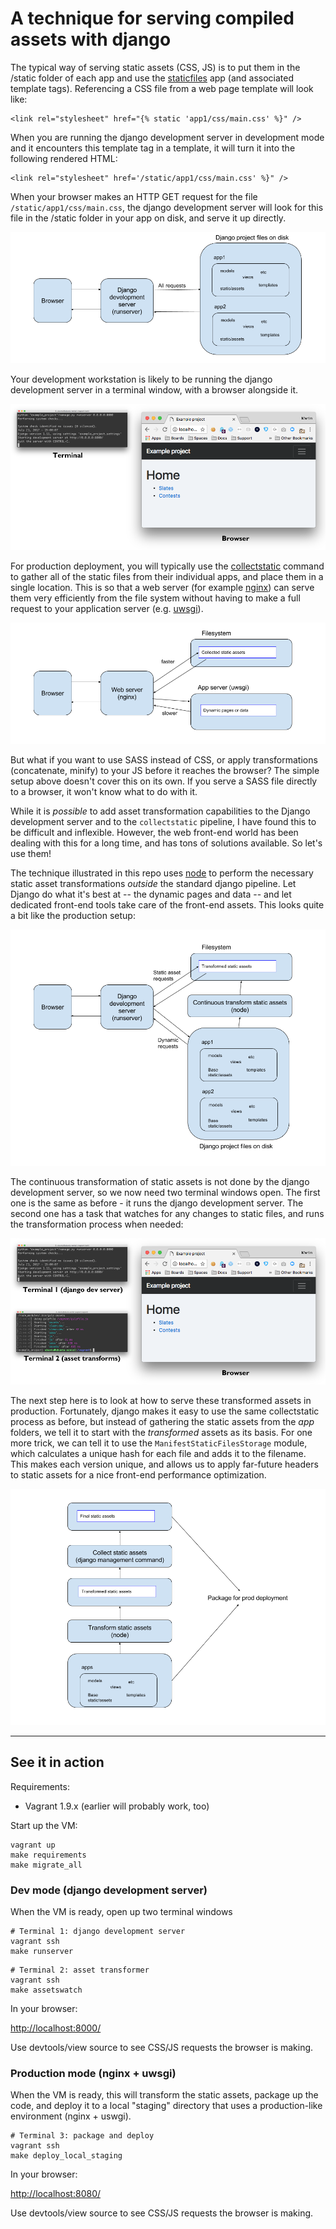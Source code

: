 # A technique for serving compiled assets with django

The typical way of serving static assets (CSS, JS) is to put them in the /static folder of each app and use the [staticfiles](https://docs.djangoproject.com/en/1.11/howto/static-files/) app (and associated template tags). Referencing a CSS file from a web page template will look like:

```
<link rel="stylesheet" href="{% static 'app1/css/main.css' %}" />
```

When you are running the django development server in development mode and it encounters this template tag in a template, it will turn it into the following rendered HTML:

```
<link rel="stylesheet" href='/static/app1/css/main.css' %}" />
```

When your browser makes an HTTP GET request for the file `/static/app1/css/main.css`, the django development server will look for this file in the /static folder in your app on disk, and serve it up directly.

![Typical Django static files development](readme/img/django-local-dev-1.png)

Your development workstation is likely to be running the django development server in a terminal window, with a browser alongside it.

![Typical Django static files development](readme/img/django-local-dev-1a.png)

For production deployment, you will typically use the [collectstatic](https://docs.djangoproject.com/en/1.11/ref/contrib/staticfiles/#django-admin-collectstatic) command to gather all of the static files from their individual apps, and place them in a single location. This is so that a web server (for example [nginx](https://www.nginx.com/)) can serve them very efficiently from the file system without having to make a full request to your application server (e.g. [uwsgi](https://uwsgi-docs.readthedocs.io/en/latest/)).

![Django prod deployment](readme/img/django-prod-1.png)


But what if you want to use SASS instead of CSS, or apply transformations (concatenate, minify) to your JS before it reaches the browser? The simple setup above doesn't cover this on its own. If you serve a SASS file directly to a browser, it won't know what to do with it.

While it is _possible_ to add asset transformation capabilities to the Django development server and to the `collectstatic` pipeline, I have found this to be difficult and inflexible. However, the web front-end world has been dealing with this for a long time, and has tons of solutions available. So let's use them!

The technique illustrated in this repo uses [node](https://nodejs.org/en/) to perform the necessary static asset transformations _outside_ the standard django pipeline. Let Django do what it's best at -- the dynamic pages and data -- and let dedicated front-end tools take care of the front-end assets. This looks quite a bit like the production setup:

![Django static files development with front-end build step](readme/img/django-local-dev-2.png)

The continuous transformation of static assets is not done by the django development server, so we now need two terminal windows open. The first one is the same as before - it runs the django development server. The second one has a task that watches for any changes to static files, and runs the transformation process when needed:

![Django static files development with front-end build step](readme/img/django-local-dev-2a.png)

The next step here is to look at how to serve these transformed assets in production. Fortunately, django makes it easy to use the same collectstatic process as before, but instead of gathering the static assets from the _app_ folders, we tell it to start with the _transformed_ assets as its basis. For one more trick, we can tell it to use the `ManifestStaticFilesStorage` module, which calculates a unique hash for each file and adds it to the filename. This makes each version unique, and allows us to apply far-future headers to static assets for a nice front-end performance optimization.

![Django build for production](readme/img/django-build-2.png)


----

## See it in action

Requirements:

* Vagrant 1.9.x (earlier will probably work, too)

Start up the VM:

```
vagrant up
make requirements
make migrate_all
```

### Dev mode (django development server)

When the VM is ready, open up two terminal windows

```
# Terminal 1: django development server
vagrant ssh
make runserver
```

```
# Terminal 2: asset transformer
vagrant ssh
make assetswatch
```

In your browser:

[http://localhost:8000/](http://localhost:8000/)

Use devtools/view source to see CSS/JS requests the browser is making.


### Production mode (nginx + uwsgi)

When the VM is ready, this will transform the static assets, package up the code, and deploy it to a local "staging" directory that uses a production-like environment (nginx + uswgi).

```
# Terminal 3: package and deploy
vagrant ssh
make deploy_local_staging
```

In your browser:

[http://localhost:8080/](http://localhost:8080/)

Use devtools/view source to see CSS/JS requests the browser is making.
